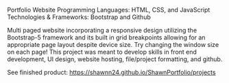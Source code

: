 Portfolio Website
Programming Languages: HTML, CSS, and JavaScript
Technologies & Frameworks: Bootstrap and Github

Multi paged website incorporating a responsive design utilizing the Bootstrap-5 framework and its built in grid breakpoints allowing for an appropriate page layout despite device size. Try changing the window size on each page!
This project was meant to develop skills in front end development, UI design, website hosting, file/project formatting, and github.

See finished product: https://shawnn24.github.io/ShawnPortfolio/projects 
